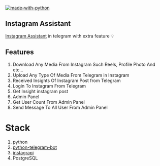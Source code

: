 [![made-with-python](https://img.shields.io/badge/Made%20with-Python-1f425f.svg)](https://www.python.org/)

## Instagram Assistant

[Instagram Assistant](https://t.me/InstagramAssistantRobot) in telegram with extra feature 💡

## Features

1. Download Any Media From Instagram Such Reels, Profile Photo And etc...
2. Upload Any Type Of Media From Telegram in Instagram
3. Received Insights Of Instagram Post from Telegram
4. Login To Instagram From Telegram
5. Get Insight instagram post
6. Admin Panel
7. Get User Count From Admin Panel
8. Send Message To All User From Admin Panel

# Stack

1. python
2. [python-telegram-bot](https://python-telegram-bot.org/)
3. [instagrapi](https://github.com/adw0rd/instagrapi)
4. PostgreSQL
